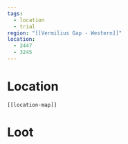 ```yaml
---
tags:
  - location
  - trial
region: "[[Vermilius Gap - Western]]"
location:
  - 3447
  - 3245
---
```

# Location
```meta-bind-embed
[[location-map]]
```
# Loot
